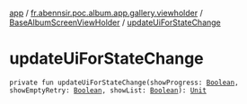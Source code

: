 [app](../../index.md) / [fr.abennsir.poc.album.app.gallery.viewholder](../index.md) / [BaseAlbumScreenViewHolder](index.md) / [updateUiForStateChange](./update-ui-for-state-change.md)

# updateUiForStateChange

`private fun updateUiForStateChange(showProgress: `[`Boolean`](https://kotlinlang.org/api/latest/jvm/stdlib/kotlin/-boolean/index.html)`, showEmptyRetry: `[`Boolean`](https://kotlinlang.org/api/latest/jvm/stdlib/kotlin/-boolean/index.html)`, showList: `[`Boolean`](https://kotlinlang.org/api/latest/jvm/stdlib/kotlin/-boolean/index.html)`): `[`Unit`](https://kotlinlang.org/api/latest/jvm/stdlib/kotlin/-unit/index.html)